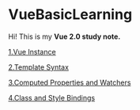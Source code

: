 # VueBasicLearning
Hi! This is my **Vue 2.0 study note.**

[1.Vue Instance](https://github.com/Blackmegg1/VueBasicLearning/blob/main/Vue%20Instance.md)

[2.Template Syntax](https://github.com/Blackmegg1/VueBasicLearning/blob/main/Template%20Syntax.md)

[3.Computed Properties and Watchers](https://github.com/Blackmegg1/VueBasicLearning/blob/main/Computed%20Properties%20and%20Watchers.md)

[4.Class and Style Bindings](https://github.com/Blackmegg1/VueBasicLearning/blob/main/Class%20and%20Style%20Bindings.md)
